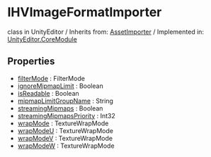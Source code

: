 # IHVImageFormatImporter
class in UnityEditor
 / Inherits from: <a href="https://docs.unity3d.com/6000.1/Documentation/ScriptReference/AssetImporter.html">AssetImporter</a> / Implemented in: <a href="https://docs.unity3d.com/6000.1/Documentation/ScriptReference/UnityEditor.CoreModule.html">UnityEditor.CoreModule</a>

## Properties
- <a href="https://docs.unity3d.com/6000.1/Documentation/ScriptReference/IHVImageFormatImporter-filterMode.html">filterMode</a> : FilterMode
- <a href="https://docs.unity3d.com/6000.1/Documentation/ScriptReference/IHVImageFormatImporter-ignoreMipmapLimit.html">ignoreMipmapLimit</a> : Boolean
- <a href="https://docs.unity3d.com/6000.1/Documentation/ScriptReference/IHVImageFormatImporter-isReadable.html">isReadable</a> : Boolean
- <a href="https://docs.unity3d.com/6000.1/Documentation/ScriptReference/IHVImageFormatImporter-mipmapLimitGroupName.html">mipmapLimitGroupName</a> : String
- <a href="https://docs.unity3d.com/6000.1/Documentation/ScriptReference/IHVImageFormatImporter-streamingMipmaps.html">streamingMipmaps</a> : Boolean
- <a href="https://docs.unity3d.com/6000.1/Documentation/ScriptReference/IHVImageFormatImporter-streamingMipmapsPriority.html">streamingMipmapsPriority</a> : Int32
- <a href="https://docs.unity3d.com/6000.1/Documentation/ScriptReference/IHVImageFormatImporter-wrapMode.html">wrapMode</a> : TextureWrapMode
- <a href="https://docs.unity3d.com/6000.1/Documentation/ScriptReference/IHVImageFormatImporter-wrapModeU.html">wrapModeU</a> : TextureWrapMode
- <a href="https://docs.unity3d.com/6000.1/Documentation/ScriptReference/IHVImageFormatImporter-wrapModeV.html">wrapModeV</a> : TextureWrapMode
- <a href="https://docs.unity3d.com/6000.1/Documentation/ScriptReference/IHVImageFormatImporter-wrapModeW.html">wrapModeW</a> : TextureWrapMode
